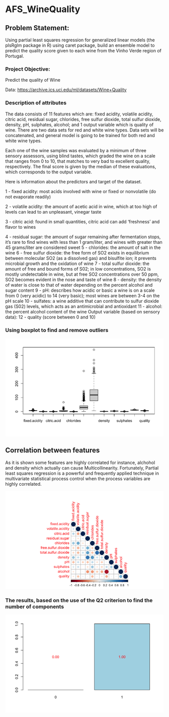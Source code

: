 # AFS_WineQuality

## Problem Statement: 
Using partial least squares regression for generalized linear models (the plsRglm package in R) using caret package, build an ensemble model to predict the quality score given to each wine from the Vinho Verde region of Portugal.

### Project Objective: 
Predict the quality of Wine

Data: https://archive.ics.uci.edu/ml/datasets/Wine+Quality


### Description of attributes
The data consists of 11 features which are: fixed acidity, volatile acidity, citric acid, residual sugar, chlorides, free sulfur dioxide, total sulfur dioxide, density, pH, sulphates, alcohol; and 1 output variable which is quality of wine. There are two data sets for red and white wine types. Data sets will be concatenated, and general model is going to be trained for both red and white wine types.

Each one of the wine samples was evaluated by a  minimum of three sensory assessors, using blind tastes,  which graded the wine on a  scale that ranges from  0  to  10,  that matches to very bad to excellent quality,  respectively.  The final score is given by  the median of these evaluations,  which corresponds to the output variable.

Here is information about the predictors and target of the dataset.

1 - fixed acidity: most acids involved with wine or fixed or nonvolatile (do not evaporate readily)

2 - volatile acidity: the amount of acetic acid in wine, which at too high of levels can lead to an unpleasant, vinegar taste

3 - citric acid: found in small quantities, citric acid can add ‘freshness’ and flavor to wines

4 - residual sugar: the amount of sugar remaining after fermentation stops, it’s rare to find wines with less than 1 gram/liter, and wines with greater than 45 grams/liter are considered sweet
5 - chlorides: the amount of salt in the wine
6 - free sulfur dioxide: the free form of SO2 exists in equilibrium between molecular SO2 (as a dissolved gas) and bisulfite ion; it prevents microbial growth and the oxidation of wine
7 - total sulfur dioxide: the amount of free and bound forms of S02; in low concentrations, SO2 is mostly undetectable in wine, but at free SO2 concentrations over 50 ppm, SO2 becomes evident in the nose and taste of wine
8 - density: the density of water is close to that of water depending on the percent alcohol and sugar content
9 - pH: describes how acidic or basic a wine is on a scale from 0 (very acidic) to 14 (very basic); most wines are between 3-4 on the pH scale
10 - sulfates: a wine additive that can contribute to sulfur dioxide gas (S02) levels, which acts as an antimicrobial and antioxidant
11 - alcohol: the percent alcohol content of the wine
Output variable (based on sensory data): 12 - quality (score between 0 and 10)


### Using boxplot to find and remove outliers
![alt text](https://github.com/shosseini811/AFS_WineQuality/blob/9025ea8cd9d5efdbd11ff1b32389839462df0c34/Image/boxplot.png)



## Correlation between features
As it is shown some features are highly correlated for instance, alchohol and density which actually can cause Multicollinearity. Fortunately, Partial least squares regression is a powerful and frequently applied technique in multivariate statistical process control when the process variables are highly correlated. 


![alt text](https://github.com/shosseini811/AFS_WineQuality/blob/17532a9f127eadd9a8a63ead6865cb3d3172b814/Image/Correlation.png)

### The results, based on the use of the Q2 criterion to find the number of components
![alt_text](https://github.com/shosseini811/AFS_WineQuality/blob/edcf653fa47b5c385b6615dec54c5d3142e8a3ae/Image/Q2_criterion.png)

